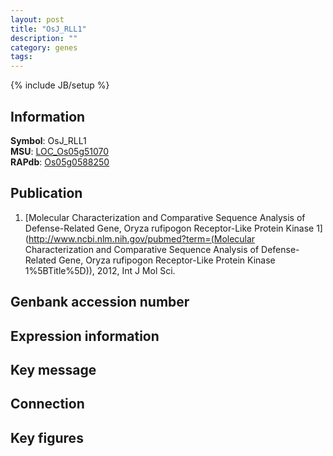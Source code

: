 ```yaml
---
layout: post
title: "OsJ_RLL1"
description: ""
category: genes
tags: 
---
```

{% include JB/setup %}

## Information
__Symbol__: OsJ_RLL1  
__MSU__: [LOC_Os05g51070](http://rice.plantbiology.msu.edu/cgi-bin/ORF_infopage.cgi?orf=LOC_Os05g51070)  
__RAPdb__: [Os05g0588250](http://rapdb.dna.affrc.go.jp/viewer/gbrowse_details/irgsp1?name=Os05g0588250)  

## Publication
1. [Molecular Characterization and Comparative Sequence Analysis of Defense-Related Gene, Oryza rufipogon Receptor-Like Protein Kinase 1](http://www.ncbi.nlm.nih.gov/pubmed?term=(Molecular Characterization and Comparative Sequence Analysis of Defense-Related Gene, Oryza rufipogon Receptor-Like Protein Kinase 1%5BTitle%5D)), 2012, Int J Mol Sci.

## Genbank accession number

## Expression information

## Key message

## Connection

## Key figures


